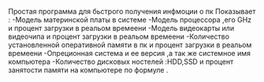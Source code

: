 Простая программа для бьстрого получения инфмоции о пк
Показывает : -Модель материнской платы в системе -Модель процессора ,его GHz и процент загрузки в реальом времеени 
-Модель видеокарты или видеочипа и процент загрузки в реальом времеени 
-Количество установленной оперативной памяти в пк и процент загрузки в реальом времеени 
-Опреционная система и ее версия ,а так же системное имя компьютера 
-Количество дисковых ностелей :HDD,SSD и процент занятости памяти на компьютере по формуле .
